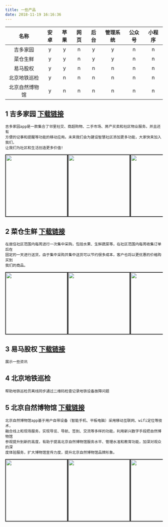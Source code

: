 ```yaml
---
title: 一些产品
date: 2018-11-19 16:16:36
---
```


| 名称                                  | 安卓    | 苹果 | 网页| 后台  |管理系统| 公众号      | 小程序      |
| :-:                                   | :-:     | :-: | :-: | :-:    | :-: | :-:        | :-:        |
| 吉多家园                               | y       | y   | n   | y      | y   | n          | n          |
| 菜仓生鲜                               | y       | y   | n   | y      | y   | n          | n          |
| 易马股权                               | y       | y   | n   | n      | n   | n          | n          |
| 北京地铁巡检                            | y       | n   | n   | n      | n   | n          | n          |
| 北京自然博物馆                           | y       | n   | n   | n      | n   | n          | n          |


## 1 吉多家园 [下载链接](http://www.jiduojia.com/)
```
吉多家园app是一款集合了邻里社交、商超购物、二手市场、房产买卖和社区物业服务，并且还有
方便的记事和提醒等功能的移动应用。未来我们会为建设智慧社区添加更多功能，大家快来加入我们，
让我们为社区和生活创造更多价值!
```
<div style="overflow-x:scroll;width:100%;">
    <div style="width:1000px;">
        <div style="float:left;border:solid 2px #333;"><img src="http://image1.mdpda.com/picture.php?picurl=aHR0cDovL2YuaGlwaG90b3MuYmRpbWcuY29tL3dpc2VnYW1lL3BpYy9pdGVtL2MyOGI4N2Q2Mjc3ZjllMmZhMjNkMmZkODE2MzBlOTI0Yjk5OWYzZDIuanBn&" width="196px"/></div><div style="float:left;border:solid 2px #333;"><img src="http://image1.mdpda.com/picture.php?picurl=aHR0cDovL2EuaGlwaG90b3MuYmRpbWcuY29tL3dpc2VnYW1lL3BpYy9pdGVtL2ZkMmYwNzA4MjgzODFmMzA0MTExYmY3OWEwMDE0YzA4NmYwNmYwZDIuanBn&" width="196px"/></div><div style="float:left;border:solid 2px #333;"><img src="http://image1.mdpda.com/picture.php?picurl=aHR0cDovL2guaGlwaG90b3MuYmRpbWcuY29tL3dpc2VnYW1lL3BpYy9pdGVtLzJmMDg2ZTA2MWQ5NTBhN2JhZDU4N2MxNDAzZDE2MmQ5ZjNkM2M5ZjUuanBn&" width="196px"/></div><div style="float:left;border:solid 2px #333;"><img src="http://image1.mdpda.com/picture.php?picurl=aHR0cDovL2cuaGlwaG90b3MuYmRpbWcuY29tL3dpc2VnYW1lL3BpYy9pdGVtLzVlNmQ1NWZiYjJmYjQzMTZhYmQ4NDlhYTI5YTQ0NjIzMDhmN2QzMWYuanBn&" width="196px"/></div><div style="float:left;border:solid 2px #333;"><img src="http://image1.mdpda.com/picture.php?picurl=aHR0cDovL2IuaGlwaG90b3MuYmRpbWcuY29tL3dpc2VnYW1lL3BpYy9pdGVtLzIwMTY2ZDIyNGY0YTIwYTQ4ZmQ5MGYxNzk5NTI5ODIyNzMwZWQwMWYuanBn&" width="196px"/></div>
    </div> 
</div>

## 2 菜仓生鲜 [下载链接](http://www.onlinedown.net/soft/1211129.htm)
```
在居住社区范围内每周进行一次集中采购，包括水果、生鲜蔬菜等，在社区范围内每周收集订单后在
固定的一天进行送货，由于集中采购并集中送货可以节约很多成本，客户也将以更优惠的价格购买到
我们的商品。
```
<div style="overflow-x:scroll;width:100%;">
    <div style="width:1000px;">
        <div style="float:left;border:solid 2px #333;"><img src="http://src.onlinedown.net/images/h_iphone_imges/replace/180228_2019136.jpg" width="196px"/></div><div style="float:left;border:solid 2px #333;"><img src="http://src.onlinedown.net/images/h_iphone_imges/replace/180228_1819135.jpg" width="196px"/></div><div style="float:left;border:solid 2px #333;"><img src="http://src.onlinedown.net/images/h_iphone_imges/replace/180228_2119137.jpg" width="196px"/></div><div style="float:left;border:solid 2px #333;"><img src="http://src.onlinedown.net/images/h_iphone_imges/replace/180228_2219139.jpg" width="196px"/></div><div style="float:left;border:solid 2px #333;"><img src="http://src.onlinedown.net/images/h_iphone_imges/replace/180228_2119138.jpg" width="196px"/></div>
    </div> 
</div>

## 3 易马股权 [下载链接](https://www.pgyer.com/mV9i)
```
展示一些资讯
```

## 4 北京地铁巡检
```
帮助地铁巡检员离线同步通过二维码检查记录地铁设备故障问题
```

## 5 北京自然博物馆 [下载链接](https://m.paopaoche.net/xia/360191)
```
北京自然博物馆app基于用户自带设备（智能手机、平板电脑）采用移动互联网、wifi定位等技术，
融合线上和现场服务，实现导览、导航、签到、交流等多样的功能，利用新兴数字手段把自然博物馆
参观提升到新的高度，有助于提高北京自然博物馆服务水平、管理水准和教育功能，加深对观众的深
度体验服务，扩大博物馆宣传力度，提升北京自然博物馆品牌形象。
```
<div style="overflow-x:scroll;width:100%;">
    <div style="width:600px;">
        <div style="float:left;border:solid 2px #333;"><img src="https://thumb31.jfcdns.com/up/2017-12/20171212165723108100.jpg" width="196px"/></div><div style="float:left;border:solid 2px #333;"><img src="https://thumb31.jfcdns.com/up/2017-12/20171212165723320420.jpg" width="196px"/></div><div style="float:left;border:solid 2px #333;"><img src="https://thumb31.jfcdns.com/up/2017-12/20171212165724108200.jpg" width="196px"/></div>
    </div> 
</div>
